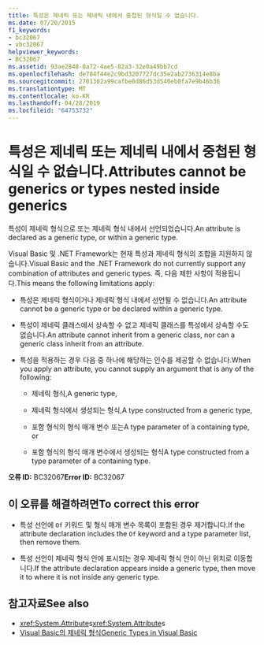 ```yaml
---
title: 특성은 제네릭 또는 제네릭 내에서 중첩된 형식일 수 없습니다.
ms.date: 07/20/2015
f1_keywords:
- bc32067
- vbc32067
helpviewer_keywords:
- BC32067
ms.assetid: 93ae2848-0a72-4ae5-82a3-32e0a49bb7cd
ms.openlocfilehash: de784f44e2c9bd3207727dc35e2ab2736314e8ba
ms.sourcegitcommit: 2701302a99cafbe0d86d53d540eb0fa7e9b46b36
ms.translationtype: MT
ms.contentlocale: ko-KR
ms.lasthandoff: 04/28/2019
ms.locfileid: "64753732"
---
```

# <a name="attributes-cannot-be-generics-or-types-nested-inside-generics"></a><span data-ttu-id="1e669-102">특성은 제네릭 또는 제네릭 내에서 중첩된 형식일 수 없습니다.</span><span class="sxs-lookup"><span data-stu-id="1e669-102">Attributes cannot be generics or types nested inside generics</span></span>

<span data-ttu-id="1e669-103">특성이 제네릭 형식으로 또는 제네릭 형식 내에서 선언되었습니다.</span><span class="sxs-lookup"><span data-stu-id="1e669-103">An attribute is declared as a generic type, or within a generic type.</span></span>

<span data-ttu-id="1e669-104">Visual Basic 및 .NET Framework는 현재 특성과 제네릭 형식의 조합을 지원하지 않습니다.</span><span class="sxs-lookup"><span data-stu-id="1e669-104">Visual Basic and the .NET Framework do not currently support any combination of attributes and generic types.</span></span> <span data-ttu-id="1e669-105">즉, 다음 제한 사항이 적용됩니다.</span><span class="sxs-lookup"><span data-stu-id="1e669-105">This means the following limitations apply:</span></span>

- <span data-ttu-id="1e669-106">특성은 제네릭 형식이거나 제네릭 형식 내에서 선언될 수 없습니다.</span><span class="sxs-lookup"><span data-stu-id="1e669-106">An attribute cannot be a generic type or be declared within a generic type.</span></span>

- <span data-ttu-id="1e669-107">특성이 제네릭 클래스에서 상속할 수 없고 제네릭 클래스를 특성에서 상속할 수도 없습니다.</span><span class="sxs-lookup"><span data-stu-id="1e669-107">An attribute cannot inherit from a generic class, nor can a generic class inherit from an attribute.</span></span>

- <span data-ttu-id="1e669-108">특성을 적용하는 경우 다음 중 하나에 해당하는 인수를 제공할 수 없습니다.</span><span class="sxs-lookup"><span data-stu-id="1e669-108">When you apply an attribute, you cannot supply an argument that is any of the following:</span></span>

  - <span data-ttu-id="1e669-109">제네릭 형식,</span><span class="sxs-lookup"><span data-stu-id="1e669-109">A generic type,</span></span>

  - <span data-ttu-id="1e669-110">제네릭 형식에서 생성되는 형식,</span><span class="sxs-lookup"><span data-stu-id="1e669-110">A type constructed from a generic type,</span></span>

  - <span data-ttu-id="1e669-111">포함 형식의 형식 매개 변수 또는</span><span class="sxs-lookup"><span data-stu-id="1e669-111">A type parameter of a containing type, or</span></span>

  - <span data-ttu-id="1e669-112">포함 형식의 형식 매개 변수에서 생성되는 형식</span><span class="sxs-lookup"><span data-stu-id="1e669-112">A type constructed from a type parameter of a containing type.</span></span>

<span data-ttu-id="1e669-113">**오류 ID:** BC32067</span><span class="sxs-lookup"><span data-stu-id="1e669-113">**Error ID:** BC32067</span></span>

## <a name="to-correct-this-error"></a><span data-ttu-id="1e669-114">이 오류를 해결하려면</span><span class="sxs-lookup"><span data-stu-id="1e669-114">To correct this error</span></span>

- <span data-ttu-id="1e669-115">특성 선언에 `Of` 키워드 및 형식 매개 변수 목록이 포함된 경우 제거합니다.</span><span class="sxs-lookup"><span data-stu-id="1e669-115">If the attribute declaration includes the `Of` keyword and a type parameter list, then remove them.</span></span>

- <span data-ttu-id="1e669-116">특성 선언이 제네릭 형식 안에 표시되는 경우 제네릭 형식 안이 아닌 위치로 이동합니다.</span><span class="sxs-lookup"><span data-stu-id="1e669-116">If the attribute declaration appears inside a generic type, then move it to where it is not inside any generic type.</span></span>

## <a name="see-also"></a><span data-ttu-id="1e669-117">참고자료</span><span class="sxs-lookup"><span data-stu-id="1e669-117">See also</span></span>

- <span data-ttu-id="1e669-118"><xref:System.Attribute>s</span><span class="sxs-lookup"><span data-stu-id="1e669-118"><xref:System.Attribute>s</span></span>
- [<span data-ttu-id="1e669-119">Visual Basic의 제네릭 형식</span><span class="sxs-lookup"><span data-stu-id="1e669-119">Generic Types in Visual Basic</span></span>](../../visual-basic/programming-guide/language-features/data-types/generic-types.md)
